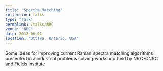 ```yaml
---
title: "Spectra Matching"
collection: talks
type: "Talk"
permalink: /talks/NRC
venue: "NRC"
date: 2018-06-01
location: "Ottawa, Ontario, USA"
---
```


Some ideas for improving current Raman spectra matching algorithms presented in a industrial problems solving workshop held by NRC-CNRC and Fields Institute 
